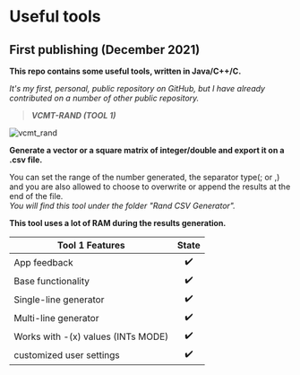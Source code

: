 # Useful tools
## First publishing (December 2021)
**This repo contains some useful tools, written in Java/C++/C.**

 _It's my first, personal, public repository on GitHub, but I_
 _have already contributed on a number of other public repository._

> ***VCMT-RAND (TOOL 1)***

![vcmt_rand](https://user-images.githubusercontent.com/49765306/144516656-f9b5c2ec-d15c-49b1-8373-8dc733588d80.PNG)

**Generate a vector or a square matrix of integer/double and export it on a .csv file.**

You can set the range of the number generated, the separator type(; or ,)
and you are also allowed to choose to overwrite or append the results at the end of the file.  
*You will find this tool under the folder "Rand CSV Generator".*

**This tool uses a lot of RAM during the results generation.**

| Tool 1 Features   |      State      |
|-------------------|:---------------:|
| App feedback | ✔️|
| Base functionality| ✔️|
| Single-line generator| ✔️|
| Multi-line generator | ✔️|
| Works with -(x) values (INTs MODE)| ✔️|
| customized user settings | ✔️|
